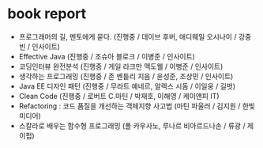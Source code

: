 # book report

* 프로그래머의 길, 멘토에게 묻다. (진행중 / 데이브 후버, 애디웨일 오시나이 / 강중빈 / 인사이트)
* Effective Java (진행중 / 조슈아 블로크 / 이병준 / 인사이트)
* 코딩인터뷰 완전분석 (진행중 / 게일 라크만 맥도웰 / 이병준 / 인사이트)
* 생각하는 프로그래밍 (진행중 / 존 벤틑리 지음 / 윤성준, 조상민 / 인사이트)
* Java EE 디자인 패턴 (진행중 / 무라트 예네르, 알렉스 시돔 / 이일웅 / 길벗)
* Clean Code (진행중 / 로버트 C.마틴 / 박재호, 이해영 / 케이앤피 IT)
* Refactoring : 코드 품질을 개선하는 객체지향 사고법 (마틴 파울러 / 김지원 / 한빛미디어)
* 스칼라로 배우는 함수형 프로그래밍 (폴 카우사노, 루나르 비아르드나손 / 류광 / 제이펍)

